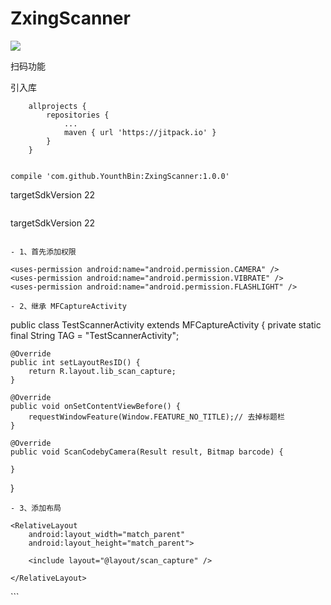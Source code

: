 # ZxingScanner

[![](https://jitpack.io/v/YounthBin/ZxingScanner.svg)](https://jitpack.io/#YounthBin/ZxingScanner)

扫码功能

引入库
```
	allprojects {
		repositories {
			...
			maven { url 'https://jitpack.io' }
		}
	}
    

```
```
compile 'com.github.YounthBin:ZxingScanner:1.0.0'
```
targetSdkVersion 22
```
```
targetSdkVersion 22
```

- 1、首先添加权限

```
    <uses-permission android:name="android.permission.CAMERA" />
    <uses-permission android:name="android.permission.VIBRATE" />
    <uses-permission android:name="android.permission.FLASHLIGHT" />
```
- 2、继承 MFCaptureActivity
```
public class TestScannerActivity extends MFCaptureActivity {
    private static final String TAG = "TestScannerActivity";

    @Override
    public int setLayoutResID() {
        return R.layout.lib_scan_capture;
    }

    @Override
    public void onSetContentViewBefore() {
        requestWindowFeature(Window.FEATURE_NO_TITLE);// 去掉标题栏
    }

    @Override
    public void ScanCodebyCamera(Result result, Bitmap barcode) {

    }
}
```
- 3、添加布局
```
<FrameLayout xmlns:android="http://schemas.android.com/apk/res/android"
    android:layout_width="match_parent"
    android:layout_height="match_parent">

    <RelativeLayout
        android:layout_width="match_parent"
        android:layout_height="match_parent">

        <include layout="@layout/scan_capture" />

    </RelativeLayout>

</FrameLayout>
```
